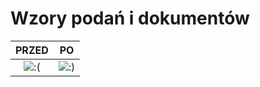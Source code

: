 # Wzory podań i dokumentów


PRZED                                  |  PO
:-------------------------------------:|:-------------------------------------:
![:(](https://i.imgur.com/5vXuMPN.png) | ![:)](https://i.imgur.com/yo1nnDE.png)